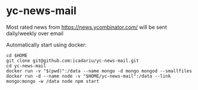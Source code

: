 # yc-news-mail
Most rated news from https://news.ycombinator.com/ will be sent daily/weekly over email

Automatically start using docker:

```
cd $HOME
git clone git@github.com:icadariu/yc-news-mail.git
cd yc-news-mail
docker run -v "$(pwd)":/data --name mongo -d mongo mongod --smallfiles
docker run -d --name node -v "$HOME/yc-news-mail":/data --link mongo:mongo -w /data node npm start
```

